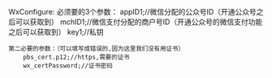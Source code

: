 WxConfigure:
    必须要的3个参数：
        appID1;//微信分配的公众号ID（开通公众号之后可以获取到）
        mchID1;//微信支付分配的商户号ID（开通公众号的微信支付功能之后可以获取到）
        key1;//私钥
        
    第二必要的参数：（可以填写成错误的,因为这里我们没有用证书）
        pbs_cert.p12;//https,需要的证书
        wx_certPassword;//证书密码